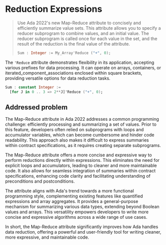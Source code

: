 # Reduction Expressions

> Use Ada 2022's new Map-Reduce attribute to concisely and efficiently summarize
> value sets. This attribute allows you to specify a reducer subprogram to
> combine values, and an initial value. The reducer subprogram is called once
> for each value in the set, and the result of the reduction is the final value
> of the attribute.
>
> ```ada
> Sum : Integer := My_Array'Reduce ("+", 0);
> ```

The `'Reduce` attribute demonstrates flexibility in its application, accepting
various prefixes for data processing. It can operate on arrays, containers, or
iterated_component_associations enclosed within square brackets, providing
versatile options for data reduction tasks.

```ada
Sum : constant Integer :=
  [for J in 0 .. 3 => 2**J]'Reduce ("+", 0);
```

## Addressed problem

The Map-Reduce attribute in Ada 2022 addresses a common programming challenge:
efficiently processing and summarizing a set of values. Prior to this feature,
developers often relied on subprograms with loops and accumulator variables,
which can become cumbersome and hinder code readability. This approach also
makes it difficult to express summaries within contract specifications, as it
requires creating separate subprograms.

The Map-Reduce attribute offers a more concise and expressive way to perform
reductions directly within expressions. This eliminates the need for explicit
loops and accumulators, leading to cleaner and more maintainable code. It also
allows for seamless integration of summaries within contract specifications,
enhancing code clarity and facilitating understanding of preconditions and
postconditions.

The attribute aligns with Ada's trend towards a more functional programming
style, complementing existing features like quantified expressions and array
aggregates. It provides a general-purpose mechanism for summarizing various data
types, extending beyond Boolean values and arrays. This versatility empowers
developers to write more concise and expressive algorithms across a wide range
of use cases.

In short, the Map-Reduce attribute significantly improves how Ada handles data
reduction, offering a powerful and user-friendly tool for writing cleaner, more
expressive, and maintainable code.
